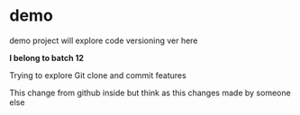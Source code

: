 # demo
demo project will explore code versioning ver here

**I belong to batch 12**

Trying to explore Git clone and commit features

This change from github inside but think as this changes made by someone else
